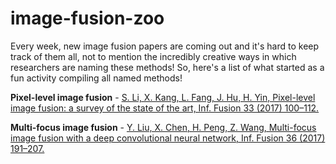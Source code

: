 # image-fusion-zoo

Every week, new image fusion papers are coming out and it's hard to keep track of them all, not to mention the incredibly creative ways in which researchers are naming these methods! So, here's a list of what started as a fun activity compiling all named methods!


**Pixel-level image fusion** - [S. Li, X. Kang, L. Fang, J. Hu, H. Yin, Pixel-level image fusion: a survey of the state of the art, Inf. Fusion 33 (2017) 100–112.](http://refhub.elsevier.com/S1566-2535(17)30593-6/sbref0002)

**Multi-focus image fusion** - [Y. Liu, X. Chen, H. Peng, Z. Wang, Multi-focus image fusion with a deep convolutional neural network, Inf. Fusion 36 (2017) 191–207.](http://refhub.elsevier.com/S1566-2535(17)30593-6/sbref0006) 

